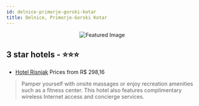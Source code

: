 ```yaml
---
id: delnice-primorje-gorski-kotar
title: Delnice, Primorje-Gorski Kotar
---
```


<center><img src="https://i.travelapi.com/hotels/4000000/3490000/3489200/3489196/fd188532_z.jpg" alt="Featured Image" /></center>


##  3 star hotels - ⭐️⭐️⭐️

-    [Hotel Risnjak](https://us.hurb.com/hotels/delnice/hotel-risnjak-JNP-JP299444?cmp=18055) Prices from R$ 298,16
   > Pamper yourself with onsite massages or enjoy recreation amenities such as a fitness center. This hotel also features complimentary wireless Internet access and concierge services.
